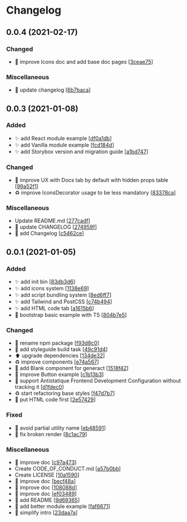 # Changelog

<a name="0.0.4"></a>
## 0.0.4 (2021-02-17)

### Changed

- 🎨 improve Icons doc and add base doc pages [[3ceae75](https://github.com/frontend/storybox/commit/3ceae758d4fb213f20ec993eb1aededffd8436ec)]

### Miscellaneous

- 📝 update changelog [[6b7baca](https://github.com/frontend/storybox/commit/6b7baca6d09afa3f9e2ca03f3a6e1828109124ad)]


<a name="0.0.3"></a>
## 0.0.3 (2021-01-08)

### Added

- ✨ add React module example [[df0a1db](https://github.com/frontend/storybox/commit/df0a1db64e3ec5af7a562334364651385e35f761)]
- ✨ add Vanilla module example [[fcd184d](https://github.com/frontend/storybox/commit/fcd184d18c7b9be89723b311045d21dda9a7dd1d)]
- ✨ add Storybox version and migration guide [[a1bd747](https://github.com/frontend/storybox/commit/a1bd747b8b9dc399ee26b8339937978b62921510)]

### Changed

- 🚸 improve UX with Docs tab by default with hidden props table [[99a52f1](https://github.com/frontend/storybox/commit/99a52f12007263816bb9ff85e472f6e8f90b34b4)]
- ♻️ improve IconsDecorator usage to be less mandatory [[83378ca](https://github.com/frontend/storybox/commit/83378caa4f68dcbd3d3bcf547682e9200f1f387c)]

### Miscellaneous

-  Update README.md [[277cadf](https://github.com/frontend/storybox/commit/277cadfc1ff73b154c355ab3b2354bc7b81f8a1a)]
- 📝 update CHANGELOG [[274959f](https://github.com/frontend/storybox/commit/274959f3442e75e1f5191c6db9287c4ebcea2082)]
- 📝 add Changelog [[c5462ce](https://github.com/frontend/storybox/commit/c5462cee7f1e9702f5c8bb9fdccfd81958e1bc55)]


<a name="0.0.1"></a>
## 0.0.1 (2021-01-05)

### Added

- ✨ add init bin [[83db3d6](https://github.com/frontend/storybox/commit/83db3d66b10153230310f1409b15b1f84d218e86)]
- ✨ add icons system [[1138e69](https://github.com/frontend/storybox/commit/1138e692f76f53d50b9c4fa9b0d2f212ed9727a2)]
- ✨ add script bundling system [[8ed6ff7](https://github.com/frontend/storybox/commit/8ed6ff7b20cc3a50c5149c294720e5ac6a654090)]
- ✨ add Tailwind and PostCSS [[c74b494](https://github.com/frontend/storybox/commit/c74b494f1998a0569d0427008b62f216faf565ae)]
- ✨ add HTML code tab [[a1615b6](https://github.com/frontend/storybox/commit/a1615b65dc46f0b9adcf75be59368e2be992b751)]
- 🎉 bootstrap basic example with TS [[804b7e5](https://github.com/frontend/storybox/commit/804b7e53f3277e4e1ecf386043a588042e0d7969)]

### Changed

- 🔧 rename npm package [[f93d8c0](https://github.com/frontend/storybox/commit/f93d8c09e646e21d5c01cf33c8ab18cfd160edcd)]
- 🔧 add styleguide build task [[49c91d4](https://github.com/frontend/storybox/commit/49c91d438d373e2a6d99c88497d498335eacd00d)]
- ⬆️ upgrade dependencies [[134de32](https://github.com/frontend/storybox/commit/134de325398310c43d961c1f50d8b8454eb635c5)]
- ♻️ improve components [[e74a567](https://github.com/frontend/storybox/commit/e74a5673a8f2d49026c647db9bce779dd79e5a73)]
- 💄 add Blank component for generact [[1518f42](https://github.com/frontend/storybox/commit/1518f422a157c60d28940bc424722d77a8912c81)]
- 🎨 improve Button example [[c1b13b3](https://github.com/frontend/storybox/commit/c1b13b3a81253a6a7275b58cdbad4e01d8680f3a)]
- 🔧 support Antistatique Frontend Development Configuration without tracking it [[d1fdec0](https://github.com/frontend/storybox/commit/d1fdec0458a83d117821c5342cd4d5b22c13eb48)]
- ♻️ start refactoring base styles [[f47d7b7](https://github.com/frontend/storybox/commit/f47d7b7f574d907a5a6d98e89043b9beac785f16)]
- 🔧 put HTML code first [[2e57429](https://github.com/frontend/storybox/commit/2e5742930416e0ca553b8c8917632d8fcbf8c2df)]

### Fixed

- 🐛 avoid partial utility name [[eb48591](https://github.com/frontend/storybox/commit/eb48591e772cb1009eb4433bfe580a6d188f1ae8)]
- 🐛 fix broken render [[8c1ac79](https://github.com/frontend/storybox/commit/8c1ac7968a68c71ab69b2ae17e9e26948e8c61d4)]

### Miscellaneous

- 📝 improve doc [[c97a473](https://github.com/frontend/storybox/commit/c97a47382c34d1fb053e93f96e12bfdcb7892d5b)]
-  Create CODE_OF_CONDUCT.md [[a57b0bb](https://github.com/frontend/storybox/commit/a57b0bbb1960eb292690e8f5ed7882f2048856a0)]
-  Create LICENSE [[10a1590](https://github.com/frontend/storybox/commit/10a15907f1eab039784f14727c46a863a6d0af1e)]
- 📝 improve doc [[becf48a](https://github.com/frontend/storybox/commit/becf48a9b101fd38ac28d74b49c5f576573b1295)]
- 📝 improve doc [[108088d](https://github.com/frontend/storybox/commit/108088d150ac7ac1385d2c95755b88c62c070fca)]
- 📝 improve doc [[ef03489](https://github.com/frontend/storybox/commit/ef0348934dce1f287daaee7599c77af2a57a0ccf)]
- 📝 add README [[9d69365](https://github.com/frontend/storybox/commit/9d6936577e75823fa64b212193be2184e8b876f4)]
- 📝 add better module example [[faf6671](https://github.com/frontend/storybox/commit/faf6671f2c8f8bd73cde2618b9917dc8b0fa2711)]
- 📝 simplify intro [[23daa7a](https://github.com/frontend/storybox/commit/23daa7af5fdc29d1066f253c7a8739a7f88f4c24)]



